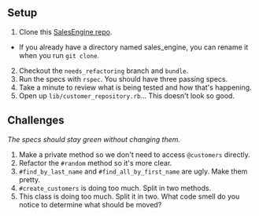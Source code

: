 ## Setup

1. Clone this [SalesEngine repo](https://github.com/turingschool-examples/sales_engine).
  * If you already have a directory named sales_engine, you can rename it when you run `git clone`.
2. Checkout the `needs_refactoring` branch and `bundle`.
3. Run the specs with `rspec`. You should have three passing specs.
4. Take a minute to review what is being tested and how that's happening.
5. Open up `lib/customer_repository.rb`... This doesn't look so good.

## Challenges

*The specs should stay green without changing them.*

1. Make a private method so we don't need to access `@customers` directly.
2. Refactor the `#random` method so it's more clear.
3. `#find_by_last_name` and `#find_all_by_first_name` are ugly. Make them pretty.
4. `#create_customers` is doing too much. Split in two methods.
5. This class is doing too much. Split it in two. What code smell do you notice to determine what should be moved?

